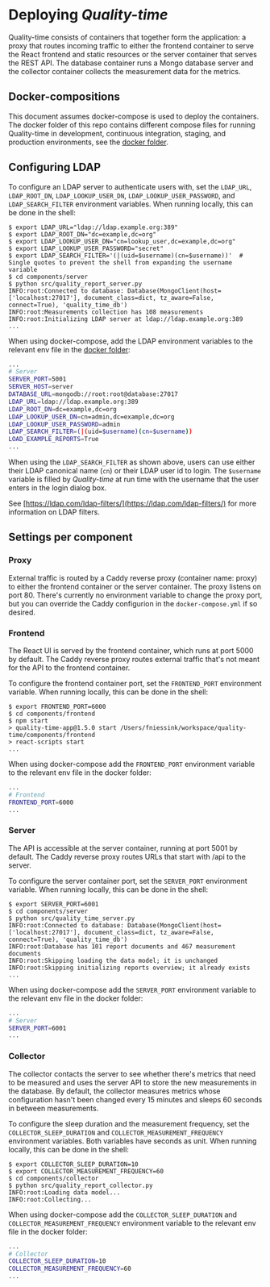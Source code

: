 # Deploying *Quality-time*

Quality-time consists of containers that together form the application: a proxy that routes incoming traffic to either the frontend container to serve the React frontend and static resources or the server container that serves the REST API. The database container runs a Mongo database server and the collector container collects the measurement data for the metrics.

## Docker-compositions

This document assumes docker-compose is used to deploy the containers. The docker folder of this repo contains different compose files for running Quality-time in development, continuous integration, staging, and production environments, see the [docker folder](../docker).

## Configuring LDAP

To configure an LDAP server to authenticate users with, set the `LDAP_URL`, `LDAP_ROOT_DN`, `LDAP_LOOKUP_USER_DN`, `LDAP_LOOKUP_USER_PASSWORD`, and `LDAP_SEARCH_FILTER` environment variables. When running locally, this can be done in the shell:

<!-- markdownlint-disable commands-show-output -->

```console
$ export LDAP_URL="ldap://ldap.example.org:389"
$ export LDAP_ROOT_DN="dc=example,dc=org"
$ export LDAP_LOOKUP_USER_DN="cn=lookup_user,dc=example,dc=org"
$ export LDAP_LOOKUP_USER_PASSWORD="secret"
$ export LDAP_SEARCH_FILTER='(|(uid=$username)(cn=$username))'  # Single quotes to prevent the shell from expanding the username variable
$ cd components/server
$ python src/quality_report_server.py
INFO:root:Connected to database: Database(MongoClient(host=['localhost:27017'], document_class=dict, tz_aware=False, connect=True), 'quality_time_db')
INFO:root:Measurements collection has 108 measurements
INFO:root:Initializing LDAP server at ldap://ldap.example.org:389
...
```

When using docker-compose, add the LDAP environment variables to the relevant env file in the [docker folder](../docker):

```bash
...
# Server
SERVER_PORT=5001
SERVER_HOST=server
DATABASE_URL=mongodb://root:root@database:27017
LDAP_URL=ldap://ldap.example.org:389
LDAP_ROOT_DN=dc=example,dc=org
LDAP_LOOKUP_USER_DN=cn=admin,dc=example,dc=org
LDAP_LOOKUP_USER_PASSWORD=admin
LDAP_SEARCH_FILTER=(|(uid=$username)(cn=$username))
LOAD_EXAMPLE_REPORTS=True
...
```

When using the `LDAP_SEARCH_FILTER` as shown above, users can use either their LDAP canonical name (`cn`) or their LDAP user id to login. The `$username` variable is filled by *Quality-time* at run time with the username that the user enters in the login dialog box.

See [https://ldap.com/ldap-filters/](https://ldap.com/ldap-filters/) for more information on LDAP filters.

## Settings per component

### Proxy

External traffic is routed by a Caddy reverse proxy (container name: proxy) to either the frontend container or the server container. The proxy listens on port 80. There's currently no environment variable to change the proxy port, but you can override the Caddy configurion in the `docker-compose.yml` if so desired.

### Frontend

The React UI is served by the frontend container, which runs at port 5000 by default. The Caddy reverse proxy routes external traffic that's not meant for the API to the frontend container.

To configure the frontend container port, set the `FRONTEND_PORT` environment variable. When running locally, this can be done in the shell:

```console
$ export FRONTEND_PORT=6000
$ cd components/frontend
$ npm start
> quality-time-app@1.5.0 start /Users/fniessink/workspace/quality-time/components/frontend
> react-scripts start
...
```

When using docker-compose add the `FRONTEND_PORT` environment variable to the relevant env file in the docker folder:

```bash
...
# Frontend
FRONTEND_PORT=6000
...
```

### Server

The API is accessible at the server container, running at port 5001 by default. The Caddy reverse proxy routes URLs that start with /api to the server.

To configure the server container port, set the `SERVER_PORT` environment variable. When running locally, this can be done in the shell:

```console
$ export SERVER_PORT=6001
$ cd components/server
$ python src/quality_time_server.py
INFO:root:Connected to database: Database(MongoClient(host=['localhost:27017'], document_class=dict, tz_aware=False, connect=True), 'quality_time_db')
INFO:root:Database has 101 report documents and 467 measurement documents
INFO:root:Skipping loading the data model; it is unchanged
INFO:root:Skipping initializing reports overview; it already exists
...
```

When using docker-compose add the `SERVER_PORT` environment variable to the relevant env file in the docker folder:

```bash
...
# Server
SERVER_PORT=6001
...
```

### Collector

The collector contacts the server to see whether there's metrics that need to be measured and uses the server API to store the new measurements in the database. By default, the collector measures metrics whose configuration hasn't been changed every 15 minutes and sleeps 60 seconds in between measurements.

To configure the sleep duration and the measurement frequency, set the `COLLECTOR_SLEEP_DURATION` and `COLLECTOR_MEASUREMENT_FREQUENCY` environment variables. Both variables have seconds as unit. When running locally, this can be done in the shell:

```console
$ export COLLECTOR_SLEEP_DURATION=10
$ export COLLECTOR_MEASUREMENT_FREQUENCY=60
$ cd components/collector
$ python src/quality_report_collector.py
INFO:root:Loading data model...
INFO:root:Collecting...
```

When using docker-compose add the `COLLECTOR_SLEEP_DURATION` and `COLLECTOR_MEASUREMENT_FREQUENCY` environment variable to the relevant env file in the docker folder:

```bash
...
# Collector
COLLECTOR_SLEEP_DURATION=10
COLLECTOR_MEASUREMENT_FREQUENCY=60
...
```
